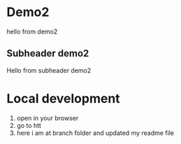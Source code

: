 # Demo2

hello from demo2


## Subheader demo2

Hello from subheader demo2



# Local development

1. open in your browser 
2. go to htt
3. here i am at branch folder and updated my readme file 



